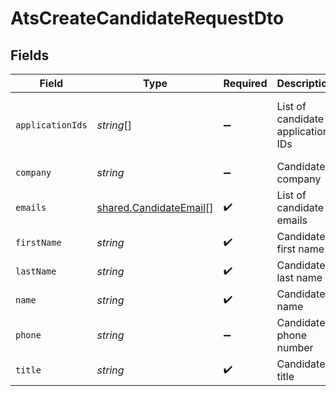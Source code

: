 # AtsCreateCandidateRequestDto


## Fields

| Field                                                                     | Type                                                                      | Required                                                                  | Description                                                               | Example                                                                   |
| ------------------------------------------------------------------------- | ------------------------------------------------------------------------- | ------------------------------------------------------------------------- | ------------------------------------------------------------------------- | ------------------------------------------------------------------------- |
| `applicationIds`                                                          | *string*[]                                                                | :heavy_minus_sign:                                                        | List of candidate application IDs                                         | 123e4567-e89b-12d3-a456-426614174000,523e1234-e89b-fdd2-a456-762545121101 |
| `company`                                                                 | *string*                                                                  | :heavy_minus_sign:                                                        | Candidate company                                                         | Company Inc.                                                              |
| `emails`                                                                  | [shared.CandidateEmail](../../../sdk/models/shared/candidateemail.md)[]   | :heavy_check_mark:                                                        | List of candidate emails                                                  |                                                                           |
| `firstName`                                                               | *string*                                                                  | :heavy_check_mark:                                                        | Candidate first name                                                      | Romain                                                                    |
| `lastName`                                                                | *string*                                                                  | :heavy_check_mark:                                                        | Candidate last name                                                       | Sestier                                                                   |
| `name`                                                                    | *string*                                                                  | :heavy_check_mark:                                                        | Candidate name                                                            | Romain Sestier                                                            |
| `phone`                                                                   | *string*                                                                  | :heavy_minus_sign:                                                        | Candidate phone number                                                    | +16178294093                                                              |
| `title`                                                                   | *string*                                                                  | :heavy_check_mark:                                                        | Candidate title                                                           | Software Engineer                                                         |